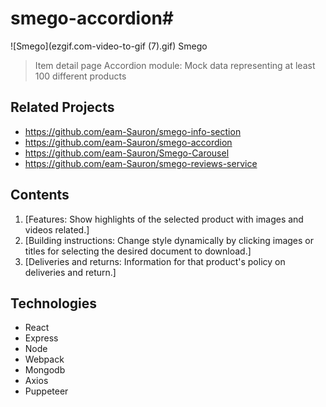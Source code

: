 # smego-accordion# 
![Smego](ezgif.com-video-to-gif (7).gif)
Smego

> Item detail page
> Accordion module: 
Mock data representing at least 100 different products

## Related Projects

  - https://github.com/eam-Sauron/smego-info-section
  - https://github.com/eam-Sauron/smego-accordion
  - https://github.com/eam-Sauron/Smego-Carousel
  - https://github.com/eam-Sauron/smego-reviews-service

## Contents

1. [Features: Show highlights of the selected product with images and videos related.]
2. [Building instructions: Change style dynamically by clicking images or titles for selecting the desired document to download.]
3. [Deliveries and returns: Information for that product's policy on deliveries and return.]


## Technologies

- React
- Express
- Node
- Webpack
- Mongodb
- Axios
- Puppeteer


